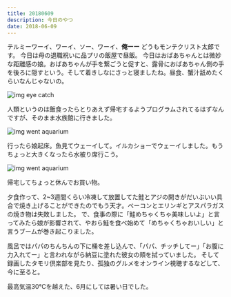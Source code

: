 ```yaml
---
title: 20180609
description: 今日のやつ
date: 2018-06-09
---
```


テルミーワーイ、ワーイ、ソー、ワーイ、**俺ーー**
どうもモンテクリスト太郎です。
今日は母の退職祝いに品プリの飯屋で昼飯。
今日はおばあちゃんとは微妙な距離感の娘。おばあちゃんが手を繋ごうと促すと、露骨におばあちゃん側の手を後ろに隠すという。そして着きしなにさっと寝ましたね。昼食、蟹汁舐めたくらいなんじゃないの。

![img eye catch](https://lh3.googleusercontent.com/pw/AM-JKLWVpZvvt0C8Kp0IXghNfyMHN0IqyVX3LXgSxA12boKiiDWGmCKSJro-NkwRf8v5JeLcBeT-AFhoSr_unX6NMS9Hj0uAfo76JgJBd-mpJ-WD-lkqOhOFTgcIetcxeCXBKS1gGvxxSl7Ivfg7AsTG_wecFA=w780-h585)

人類というのは飯食ったらとりあえず帰宅するようプログラムされてるはずなんですが、そのまま水族館に行きました。

![img went aquarium](https://lh3.googleusercontent.com/pw/AM-JKLWQrIQJ7ZrOzuGFU2BuGz9WIruo0ePSNkelGWK2qnHy2kNkdoaWP1NyMqpff3TnL4xFkZyKi3s4nKV3jipraEvn6bZSwlEnFsrnpJp6yf4QMDabMFyV5vvWIahFt7Gyb8NocVwKToc5mBWvm86BnkCiSA=w780-h585)

行ったら娘起床。魚見てウェーイして。イルカショーでウェーイしました。もうちょっと大きくなったら水被り席行こう。

![img went aquarium](https://lh3.googleusercontent.com/pw/AM-JKLVhBH4iNw100CGdwB7TgWdHLkVgeZSIurfgOZrl6L9XIdaOoFvzlsax6AHOdZnBPb-Tyf1CkO1KRek2NKbBxH3ebHibpCi8ITrrhSSxEEfX3ES5WhpA7fRTFPER59fekbgnU_XrwZ4enOVmXYdr8ylk1A=w780-h439)

帰宅してちょっと休んでお買い物。

夕食作って、2~3週間くらい冷凍して放置してた鮭とアジの開きがだいぶいい具合で焼き上げることができたのでもう天才。ベーコンとエリンギとアスパラガスの焼き物は失敗しました。
で、食事の際に「鮭めちゃくちゃ美味しいよ」と言ってみたら娘が影響されて、やおら鮭を食べ始めて「めちゃくちゃおいしい」と言うブームが巻き起こりました。

風呂ではパパのちんちんの下に桶を差し込んで、「パパ、チッチしてー」「お腹に力入れてー」と言われながら納豆に塗れた彼女の頬を拭っていました。
そして録画したタモリ倶楽部を見たり、孤独のグルメをオンライン視聴するなどして、今に至ると。

最高気温30℃を越えた、6月にしては暑い日でした。

